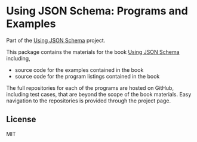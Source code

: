 # Using JSON Schema: Programs and Examples

Part of the [Using JSON Schema](http://usingjsonschema.github.io) project.

This package contains the materials for the book
[Using JSON Schema](http://usingjsonschema.com) including,

- source code for the examples contained in the book
- source code for the program listings contained in the book

The full repositories for each of the programs are hosted on GitHub,
including test cases, that are beyond the scope of the book materials. Easy
navigation to the repositories is provided through the project page.

## License

MIT